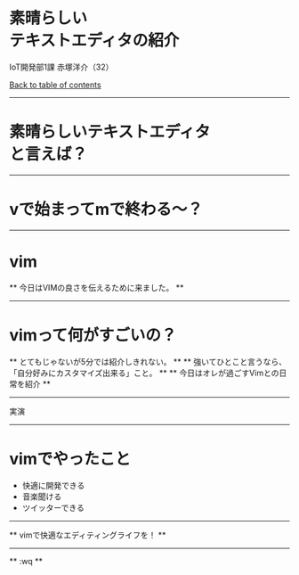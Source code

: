 素晴らしい<br>テキストエディタの紹介
=======================

IoT開発部1課 赤塚洋介（32）

>>>

[Back to table of contents](./index.html)

---

素晴らしいテキストエディタ<br>と言えば？
=======================

---

vで始まってmで終わる〜？
=======================

---

vim
=======================

** 今日はVIMの良さを伝えるために来ました。 ** <!-- .element: class="fragment" data-fragment-index="1" -->

---

vimって何がすごいの？
=======================

** とてもじゃないが5分では紹介しきれない。 ** <!-- .element: class="fragment" data-fragment-index="1" -->
** 強いてひとこと言うなら、<br>「自分好みにカスタマイズ出来る」こと。 ** <!-- .element: class="fragment" data-fragment-index="2" -->
** 今日はオレが過ごすVimとの日常を紹介 ** <!-- .element: class="fragment" data-fragment-index="3" -->

---

実演

---

vimでやったこと
=======================

* 快適に開発できる <!-- .element: class="fragment" data-fragment-index="1" -->
* 音楽聞ける       <!-- .element: class="fragment" data-fragment-index="2" -->
* ツイッターできる <!-- .element: class="fragment" data-fragment-index="3" -->

---

** vimで快適なエディティングライフを！ **

---

** :wq **

